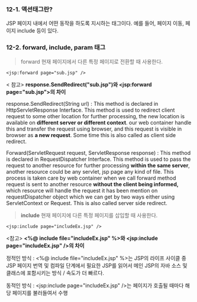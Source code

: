 ### 12-1. 액션태그란?
JSP 페이지 내에서 어떤 동작을 하도록 지시하는 태그이다. 예를 들어, 페이지 이동, 페이지 include 등이 있다.

### 12-2. forward, include, param 태그

> forward
현재 페이지에서 다른 특정 페이지로 전환할 때 사용한다.

    <jsp:forward page="sub.jsp" />

< 참고>
**response.SendRedirect("sub.jsp")와 <jsp:forward page="sub.jsp">의 차이**

response.SendRedirect(String url)
: This method is declared in HttpServletResponse Interface. 
This method is used to redirect client request to some other location for further processing, the new location is available on **different server or different context**. our web container handle this and transfer the request using browser, and this request is visible in browser as **a new request**. Some time this is also called as client side redirect.  

Forward(ServletRequest request, ServletResponse response)
: This method is declared in  RequestDispatcher Interface.
This method is used to pass the request to another resource for further processing **within the same server**, another resource could be any servlet, jsp page any kind of file. This process is taken care by web container when we call forward method request is sent to another resource **without the client being informed,** which resource will handle the request it has been mention on requestDispatcher object which we can get by two ways either using ServletContext or Request. This is also called server side redirect.

>**include**
현재  페이지에 다른 특정 페이지를 삽입할 때 사용한다.

    <jsp:include page="includeEx.jsp" />

<참고>
**<%@ include file="includeEx.jsp" %>와 <jsp:include page="includeEx.jsp" />의 차이**

정적인 방식 : <%@ include file="includeEx.jsp" %>는 JSP의 라이프 사이클 중 JSP 페이지 번역 및 컴파일 단계에서 필요한 JSP를 읽어서 메인 JSP의 자바 소스 및 클래스에 포함시키는 방식 / 속도가 더 빠르다.

동적인 방식 : <jsp:include page="includeEx.jsp" />는 페이지가 호출될 때마다 해당 페이지를 불러들여서 수행

<!--stackedit_data:
eyJoaXN0b3J5IjpbMjEzMDM1NzEzOCwtMTA2NzAwNjk1MV19
-->
